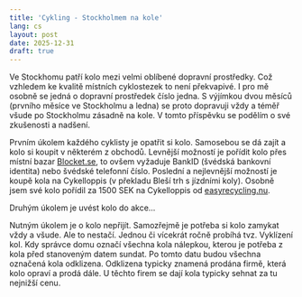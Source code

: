```yaml
---
title: 'Cykling - Stockholmem na kole'
lang: cs
layout: post
date: 2025-12-31
draft: true
---
```


Ve Stockhomu patří kolo mezi velmi oblíbené dopravní prostředky. Což vzhledem ke kvalitě místních cyklostezek to není překvapivé. I pro mě osobně se jedná o dopravní prostředek číslo jedna. S výjímkou dvou měsíců (prvního měsíce ve Stockholmu a ledna) se proto dopravuji vždy a téměř všude po Stockholmu zásadně na kole. V tomto příspěvku se podělím o své zkušenosti a nadšení.

Prvním úkolem každého cyklisty je opatřit si kolo. Samosebou se dá zajít a kolo si koupit v některém z obchodů. Levnější možností je pořídit kolo přes místní bazar [Blocket.se](https://www.blocket.se/), to ovšem vyžaduje BankID (švédská bankovní identita) nebo švédské telefonní číslo. Poslední a nejlevnější možností je koupě kola na Cykelloppis (v překladu Bleší trh s jízdními koly). Osobně jsem své kolo pořídil za 1500 SEK na Cykelloppis od [easyrecycling.nu](easyrecycling.nu). 

Druhým úkolem je uvést kolo do akce...

Nutným úkolem je o kolo nepřijít. Samozřejmě je potřeba si kolo zamykat vždy a všude. Ale to nestačí. Jednou či vícekrát ročně probíhá tvz. Vyklízení kol. Kdy správce domu označí všechna kola nálepkou, kterou je potřeba z kola před stanoveným datem sundat. Po tomto datu budou všechna označená kola odklizena. Odklizena typicky znamená prodána firmě, která kolo opraví a prodá dále. U těchto firem se dají kola typicky sehnat za tu nejnižší cenu.
